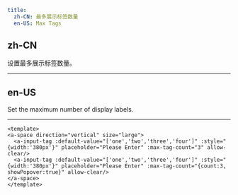 ```yaml
title:
  zh-CN: 最多展示标签数量
  en-US: Max Tags
```

## zh-CN

设置最多展示标签数量。

---

## en-US

Set the maximum number of display labels.

---

```vue
<template>
<a-space direction="vertical" size="large">
  <a-input-tag :default-value="['one','two','three','four']" :style="{width:'380px'}" placeholder="Please Enter" :max-tag-count="3" allow-clear/>
  <a-input-tag :default-value="['one','two','three','four']" :style="{width:'380px'}" placeholder="Please Enter" :max-tag-count="{count:3, showPopover:true}" allow-clear/>
</a-space>
</template>
```
